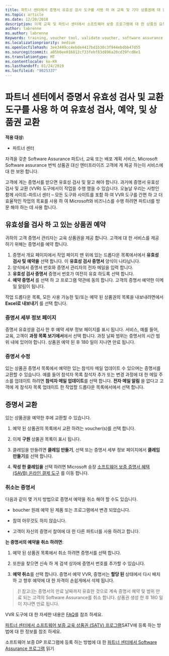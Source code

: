 ```yaml
---
title: 파트너 센터에서 증명서 유효성 검사 도구를 사용 하 여 교육 및 기타 상품권에 대 한 | 파트너 센터
ms.topic: article
ms.date: 12/20/2018
description: 이제 교육 및 파트너 센터에서 소프트웨어 보증 프로그램에 대 한 상품권 요청할 수 있습니다.
author: labrenne
ms.author: labrenne
Keywords: training, voucher tool, validate voucher, software assurance claims, DPS, SATV
ms.localizationpriority: medium
ms.openlocfilehash: 3ee3449cc4ebde4417bd1b30c3f944ebdbb47d55
ms.sourcegitcommit: a05b0ee016812cf33febf83d896a20cd39fcd8e1
ms.translationtype: MT
ms.contentlocale: ko-KR
ms.lasthandoff: 01/24/2019
ms.locfileid: "9025337"
---
```

# <a name="use-the-voucher-validation-and-redemption-tool-in-partner-center-to-validate-reserve-and-redeem-vouchers"></a>파트너 센터에서 증명서 유효성 검사 및 교환 도구를 사용 하 여 유효성 검사, 예약, 및 상품권 교환 

**적용 대상:**

- 파트너 센터

자격을 갖춘 Software Assurance 파트너, 교육 또는 배포 계획 서비스, Microsoft Software assurance 번씩 상품권 대신 엔터프라이즈 고객에 게 제공 하는이 서비스에 대 한 보완 합니다.

고객에 게는 증명서를 받으면 유효성 검사 및 말고 해야 합니다. 과거에 증명서 유효성 검사 및 교환 (VVR) 도구에서이 작업을 수행 했을 수 있습니다. 오늘날 우리는 사항인 함께 사이트-파트너 센터 – 모든 도구와 사이트를 포함 하 여 VVR 도구를 간편 하 고 더 효율적인 작업의 목표를 사용 하 여 Microsoft와 비즈니스를 수행 하려면 파트너를 방문 해야 하는 데 사용 합니다.

## <a name="validate-and-reserve-a-voucher"></a>유효성을 검사 하 고 있는 상품권 예약

귀하의 고객 증명서 관리자는 교육 상품권을 제공 합니다. 고객에 대 한 서비스를 제공 하기 위해는 증명서를 예약 합니다.

1. 증명서 개요 페이지에서 작업 페이지 맨 위에 있는 드롭다운 목록에서에서 **유효성 검사 및 예약을** 선택 합니다. 이 **유효성 검사 증명서** 양식이 나타납니다.
2. 양식에서 증명서 번호와 증명서 관리자의 전자 메일을 입력 합니다.
3. **유효성 검사 증명서** 증명서 번호가 여전히 유효 하도록 선택 합니다.
4. **예약 증명서** 를 선택 하 고 프로그램 약관에 동의 합니다. 고객의 증명서 예약한 이메일 알림이 됩니다.

작업 드롭다운 목록, 모든 사용 가능한 및/또는 예약 된 상품권의 목록을 내보내려면에서 **Excel로 내보내기** 를 선택 합니다.

### <a name="voucher-details-page"></a>증명서 세부 정보 페이지

증명서 유효성을 검사 한 후 예약 세부 정보 페이지를 표시 됩니다. 서비스, 예를 들어, 교육, 고객이 **과정 목록 보기에서**에서 선택 합니다.
과정 날짜 범위는 증명서의 시간 범위 내에 있어야 합니다. 상품권 예약 된 후 180 일이 지나면 만료 됩니다.

### <a name="modify-a-voucher"></a>증명서 수정

있는 상품권 증명서 목록에서 예약한 있는 참석자 메일 업데이트 수 있으며는 증명서를 교환할 수 있습니다. 예를 들어 참석자 목록 참석자 추가 또는 변경 과정에 대 한 메일 주소를 업데이트 하려면 **참석자 메일 업데이트**를 선택 합니다. **전자 메일 알림** 을 없다고 고객에 게 참석자 목록 업데이트 한 작업할 드롭다운 목록에서에서 선택 합니다.

## <a name="redeem-a-voucher"></a>증명서 교환

있는 상품권을 예약한 후에 교환할 수 있습니다. 

1. 예약 된 상품권의 목록에서 교환 하려는 voucher(s)를 선택 합니다. 
2. 이제 **구원** 상품권 목록이 표시 됩니다.

4. 클레임을 만들려면 **클레임 만들기**, 선택 또는 증명서 세부 정보 페이지에서 **클레임 만들기**를 선택 합니다.

5. **작성 한 클레임을** 선택 하려면 Microsoft 송장 [소프트웨어 보증 증명서 혜택 (SAVB) 온라인 결제 도구](https://planningservices.partners.extranet.microsoft.com/en/Pages/getpaid.aspx) 를 이동 합니다.


### <a name="cancel-a-voucher"></a>취소는 증명서

다음과 같이 몇 가지 방법으로 증명서 예약을 취소 해야 할 수도 있습니다.

- boucher 원래 예약 된 제품 또는 프로그램에서 변경 되었습니다.

- 참여 아무것도 하지 않습니다.

- 고객이 자신의 증명서 참여에 대 한 다른 파트너를 사용 하려고 합니다.

**는 증명서의 예약을 취소 하려면**:

1. 예약 된 상품권 목록에서 취소 하려면 증명서를 선택 합니다.

2. 또한을 찾으면 신속 하 게 검색 상자에 증명서 번호를 추가할 수 있습니다. 

3. **예약 취소**를 선택 합니다. 증명서 예약 VVR, 증명서는 **할당 된** 상태에서 다시 배치 하 고 향후 예약에 대 한 자격이 손쉽게에서 삭제 됩니다.

>[! 참고:]는 증명서의 만료 날짜까지 유효한 것으로 계속 증명서 예약 및 범위 만료 되는 고객의 Software Assurance를 취소 합니다. 상품권 생성 한 후 180 일이 지나면 만료 됩니다.

VVR 도구에 대 한 자세한 내용은 [FAQ](vvr-faq.md)를 참조 하세요.

[파트너 센터에서 소프트웨어 보증 교육 상품권 (SATV) 프로그램](software-assurance-satv.md)SATV에 등록 하는 방법에 대 한 정보를 참조 하세요.

소프트웨어 보증 DP 프로그램에 등록 하는 방법에 대 한 [파트너 센터에서 Software Assurance 프로그램](software-assurance-dps.md) 읽기

